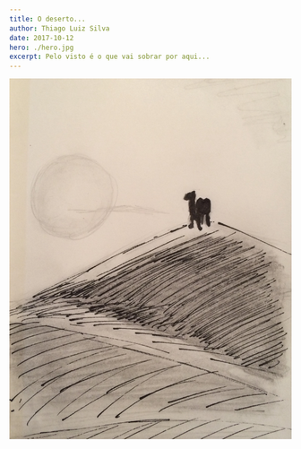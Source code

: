 ```yaml
---
title: O deserto...
author: Thiago Luiz Silva
date: 2017-10-12
hero: ./hero.jpg
excerpt: Pelo visto é o que vai sobrar por aqui...
---
```



<div className="Image__Small">
  <img
    src="./2017-10-12-deserto.jpeg"
    title="Desertificação"
    alt="Um camelo no deserto"
  />
</div>
